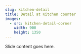```yaml
---
slug: kitchen-detail
title: Detail at Kitchen counter
images:
  - src: kitchen-detail-corner
    width: 900
    height: 1350
---
```

Slide content goes here.
